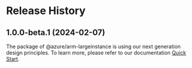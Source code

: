 # Release History
    
## 1.0.0-beta.1 (2024-02-07)

The package of @azure/arm-largeinstance is using our next generation design principles. To learn more, please refer to our documentation [Quick Start](https://aka.ms/js-track2-quickstart).
